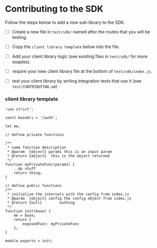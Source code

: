 Contributing to the SDK
=======

Follow the steps below to add a new sub-library to the SDK.

- [ ] Create a new file in `test/sdk/` named after the routes that you will be testing.

- [ ] Copy the `client library template` below into the file.

- [ ] Add your client library logic (see existing files in `test/sdk/` for more exaples).

- [ ] require your new client library file at the bottom of `test/sdk/index.js`.

- [ ] test your client library by writing integration tests that use it (see `test/CONTRIBUTING.md`)

### client library template
```
'use strict';

const baseUri = '/auth';

let me;

// define private functions

/**
 * some function description
 * @param  {object} param1 this is an input param
 * @return {object}  this is the object returned
 */
function myPrivateFunc(param1) {
    ..do stuff
    return thing;
}

// define public functions
/**
 * initialize the internals with the config from index.js
 * @param  {object} config the config object from index.js
 * @return {null}        nothing
 */
function init(base) {
    me = base;
    return {
        exposedFunc: myPrivateFunc
    };
}

module.exports = init;

```
